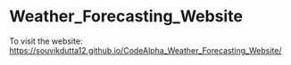 # Weather_Forecasting_Website
To visit the website: https://souvikdutta12.github.io/CodeAlpha_Weather_Forecasting_Website/
